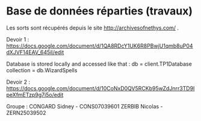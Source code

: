 
# Base de données réparties (travaux)

Les sorts sont récupérés depuis le site http://archivesofnethys.com/ .

Devoir 1 : https://docs.google.com/document/d/1QA8RDcY1UK6R8PBwjU1qmb8uP04dXJVF14EAV_645iI/edit

Database is stored locally and accessed like that :
db = client.TP1Database
collection = db.WizardSpells

Devoir 2 : https://docs.google.com/document/d/10CoNxD0QV5RCKb95wZdJnrr3TD9IpeXfmETzp9g7i5o/edit

Groupe :
    CONGARD Sidney - CONS07039601
    ZERBIB Nicolas - ZERN25039502


